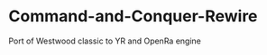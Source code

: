 Command-and-Conquer-Rewire
==========================

Port of Westwood classic to YR and OpenRa engine
